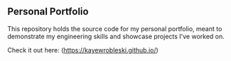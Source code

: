 ## Personal Portfolio

This repository holds the source code for my personal portfolio, meant to demonstrate my engineering skills and showcase projects I've worked on. 

Check it out here: (https://kayewrobleski.github.io/)